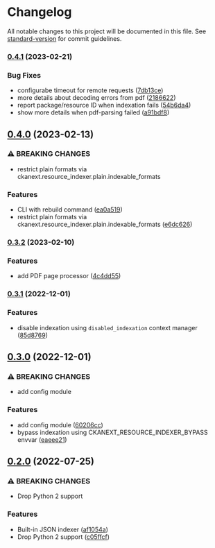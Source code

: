 # Changelog

All notable changes to this project will be documented in this file. See [standard-version](https://github.com/conventional-changelog/standard-version) for commit guidelines.

### [0.4.1](https://github.com/DataShades/ckanext-resource_indexer/compare/v0.4.0...v0.4.1) (2023-02-21)


### Bug Fixes

* configurabe timeout for remote requests ([7db13ce](https://github.com/DataShades/ckanext-resource_indexer/commit/7db13ce8b1ccbcf63b1f49338b5a7aa73c736bb4))
* more details about decoding errors from pdf ([2186622](https://github.com/DataShades/ckanext-resource_indexer/commit/2186622f2fecb8f72894e9e4f0110f8207cd7e0a))
* report package/resource ID when indexation fails ([54b6da4](https://github.com/DataShades/ckanext-resource_indexer/commit/54b6da4d4dcf72ce80e4af742795000182e8693b))
* show more details when pdf-parsing failed ([a91bdf8](https://github.com/DataShades/ckanext-resource_indexer/commit/a91bdf862a51c1a27a517094f2639f3a4716bb0e))

## [0.4.0](https://github.com/DataShades/ckanext-resource_indexer/compare/v0.3.2...v0.4.0) (2023-02-13)


### ⚠ BREAKING CHANGES

* restrict plain formats via ckanext.resource_indexer.plain.indexable_formats

### Features

* CLI with rebuild command ([ea0a519](https://github.com/DataShades/ckanext-resource_indexer/commit/ea0a5198875c12b3dd4e47d9ff08e44f26a068de))
* restrict plain formats via ckanext.resource_indexer.plain.indexable_formats ([e6dc626](https://github.com/DataShades/ckanext-resource_indexer/commit/e6dc62630ead46df7ffc91b0ac428c82d895384e))

### [0.3.2](https://github.com/DataShades/ckanext-resource_indexer/compare/v0.3.1...v0.3.2) (2023-02-10)


### Features

* add PDF page processor ([4c4dd55](https://github.com/DataShades/ckanext-resource_indexer/commit/4c4dd555d9a146c128829aab349e1929ecbe7421))

### [0.3.1](https://github.com/DataShades/ckanext-resource_indexer/compare/v0.3.0...v0.3.1) (2022-12-01)


### Features

* disable indexation using `disabled_indexation` context manager ([85d8769](https://github.com/DataShades/ckanext-resource_indexer/commit/85d87697bc65735ae229f5afb01d971f54fcf532))

## [0.3.0](https://github.com/DataShades/ckanext-resource_indexer/compare/v0.2.1...v0.3.0) (2022-12-01)


### ⚠ BREAKING CHANGES

* add config module

### Features

* add config module ([60206cc](https://github.com/DataShades/ckanext-resource_indexer/commit/60206cc1791efef507eae6e6d513934b6f2a57e2))
* bypass indexation using CKANEXT_RESOURCE_INDEXER_BYPASS envvar ([eaeee21](https://github.com/DataShades/ckanext-resource_indexer/commit/eaeee21bee8992c153f4bc0582ca177a8a4c8d66))

## [0.2.0](https://github.com/DataShades/ckanext-resource_indexer/compare/v0.1.2...v0.2.0) (2022-07-25)


### ⚠ BREAKING CHANGES

* Drop Python 2 support

### Features

* Built-in JSON indexer ([af1054a](https://github.com/DataShades/ckanext-resource_indexer/commit/af1054a20c7e224455790e092114aa0213ceab56))
* Drop Python 2 support ([c05ffcf](https://github.com/DataShades/ckanext-resource_indexer/commit/c05ffcfb7f65cb69f7b1421e39960be2096bd935))
